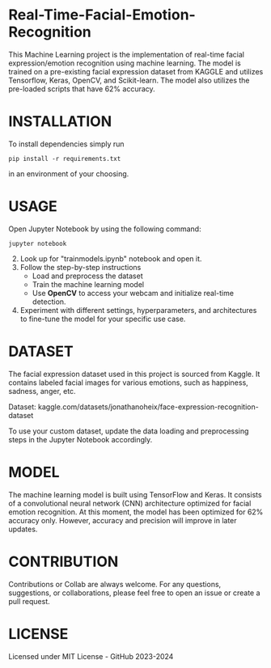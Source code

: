 # Real-Time-Facial-Emotion-Recognition

This Machine Learning project is the implementation of real-time facial expression/emotion recognition using machine learning. The model is trained on a pre-existing facial expression dataset from KAGGLE and utilizes Tensorflow, Keras, OpenCV, and Scikit-learn. The model also utilizes the pre-loaded scripts that have 62% accuracy.


# INSTALLATION

To install dependencies simply run
```
pip install -r requirements.txt
```
in an environment of your choosing.

# USAGE
Open Jupyter Notebook by using the following command:
```
jupyter notebook
```
2. Look up for "trainmodels.ipynb" notebook and open it.
3. Follow the step-by-step instructions
     - Load and preprocess the dataset
     - Train the machine learning model
     - Use **OpenCV** to access your webcam and initialize real-time detection.
4. Experiment with different settings, hyperparameters, and architectures to fine-tune the model for your specific use case.

# DATASET
The facial expression dataset used in this project is sourced from Kaggle. It contains labeled facial images for various emotions, such as happiness, sadness, anger, etc. 


Dataset: kaggle.com/datasets/jonathanoheix/face-expression-recognition-dataset

To use your custom dataset, update the data loading and preprocessing steps in the Jupyter Notebook accordingly.

# MODEL
The machine learning model is built using TensorFlow and Keras. It consists of a  convolutional neural network (CNN) architecture optimized for facial emotion recognition. At this moment, the model has been optimized for 62% accuracy only. However, accuracy and precision will improve in later updates.

# CONTRIBUTION
Contributions or Collab are always welcome. For any questions, suggestions, or collaborations, please feel free to open an issue or create a pull request.

# LICENSE
Licensed under MIT License  - GitHub 2023-2024

